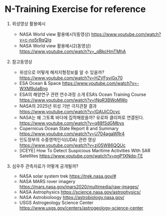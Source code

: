 # N-Training Exercise for reference

1. 위성영상 활용예시
   - NASA World view 활용예시1(동영상)  https://www.youtube.com/watch?v=c-no5rRqQIg
   - NASA World view 활용예시2(동영상)  https://www.youtube.com/watch?v=_qBkcHmTMhA
        
2. 참고동영상
   - 위성으로 어떻게 해저지형정보를 알 수 있을까?   https://www.youtube.com/watch?v=HZVFsvjGx70
   - ESA Ocean & Space  https://www.youtube.com/watch?v=-WXM9ulaBng
   - ESA의 해양연구 관련 연수과정 소개 ESA’s Ocean Training Course   https://www.youtube.com/watch?v=tNqR3BWoMWo
   - NASA의 2025년 위성 기반 극지관찰 결과   https://www.youtube.com/watch?v=IGAlJjCOcyc
   - NASA는 왜 그토록 바다에 집착해왔을까? 유로파 클리퍼로 연결된다.   https://www.youtube.com/watch?v=q88fSdGMbys   
   - Copernicus Ocean State Report 8 and Summary   https://www.youtube.com/watch?v=U704agaWRr4
   - 인도정부의 수중영역인식(UDA) 관련 영상   https://www.youtube.com/watch?v=zi0SW86QQUc
   - [ICEYE] How To Detect Suspicious Maritime Activities With SAR Satellites  https://www.youtube.com/watch?v=pgP1XNdq-TE

3. 심우주 관측자료가 어떻게 공개될까?
   - NASA solar system trek  https://trek.nasa.gov/#
   - NASA MARS rover imagery  https://mars.nasa.gov/mars2020/multimedia/raw-images/
   - NASA Astrophysics   https://science.nasa.gov/astrophysics/ 
   - NASA Astrobioloogy  https://astrobiology.nasa.gov/
   - USGS Astrogeology Science Center   https://www.usgs.gov/centers/astrogeology-science-center 
